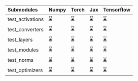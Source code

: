 | Submodules       | Numpy                                                                                                                           | Torch                                                                                                                           | Jax                                                                                                                             | Tensorflow                                                                                                                      |
|:-----------------|:--------------------------------------------------------------------------------------------------------------------------------|:--------------------------------------------------------------------------------------------------------------------------------|:--------------------------------------------------------------------------------------------------------------------------------|:--------------------------------------------------------------------------------------------------------------------------------|
| test_activations | <a href="https://github.com/unifyai/ivy/runs/7837811967?check_suite_focus=true" rel="noopener noreferrer" target="_blank">⌛</a> | <a href="https://github.com/unifyai/ivy/runs/7837812517?check_suite_focus=true" rel="noopener noreferrer" target="_blank">⌛</a> | <a href="https://github.com/unifyai/ivy/runs/7837813318?check_suite_focus=true" rel="noopener noreferrer" target="_blank">⌛</a> | <a href="https://github.com/unifyai/ivy/runs/7837813963?check_suite_focus=true" rel="noopener noreferrer" target="_blank">⌛</a> |
| test_converters  | <a href="https://github.com/unifyai/ivy/runs/7837812051?check_suite_focus=true" rel="noopener noreferrer" target="_blank">⌛</a> | <a href="https://github.com/unifyai/ivy/runs/7837812652?check_suite_focus=true" rel="noopener noreferrer" target="_blank">⌛</a> | <a href="https://github.com/unifyai/ivy/runs/7837813428?check_suite_focus=true" rel="noopener noreferrer" target="_blank">⌛</a> | <a href="https://github.com/unifyai/ivy/runs/7837814062?check_suite_focus=true" rel="noopener noreferrer" target="_blank">⌛</a> |
| test_layers      | <a href="https://github.com/unifyai/ivy/runs/7837812132?check_suite_focus=true" rel="noopener noreferrer" target="_blank">⌛</a> | <a href="https://github.com/unifyai/ivy/runs/7837812820?check_suite_focus=true" rel="noopener noreferrer" target="_blank">⌛</a> | <a href="https://github.com/unifyai/ivy/runs/7837813550?check_suite_focus=true" rel="noopener noreferrer" target="_blank">⌛</a> | <a href="https://github.com/unifyai/ivy/runs/7837814172?check_suite_focus=true" rel="noopener noreferrer" target="_blank">⌛</a> |
| test_modules     | <a href="https://github.com/unifyai/ivy/runs/7837812228?check_suite_focus=true" rel="noopener noreferrer" target="_blank">⌛</a> | <a href="https://github.com/unifyai/ivy/runs/7837812974?check_suite_focus=true" rel="noopener noreferrer" target="_blank">⌛</a> | <a href="https://github.com/unifyai/ivy/runs/7837813652?check_suite_focus=true" rel="noopener noreferrer" target="_blank">⌛</a> | <a href="https://github.com/unifyai/ivy/runs/7837814263?check_suite_focus=true" rel="noopener noreferrer" target="_blank">⌛</a> |
| test_norms       | <a href="https://github.com/unifyai/ivy/runs/7837812320?check_suite_focus=true" rel="noopener noreferrer" target="_blank">⌛</a> | <a href="https://github.com/unifyai/ivy/runs/7837813075?check_suite_focus=true" rel="noopener noreferrer" target="_blank">⌛</a> | <a href="https://github.com/unifyai/ivy/runs/7837813780?check_suite_focus=true" rel="noopener noreferrer" target="_blank">⌛</a> | <a href="https://github.com/unifyai/ivy/runs/7837814352?check_suite_focus=true" rel="noopener noreferrer" target="_blank">⌛</a> |
| test_optimizers  | <a href="https://github.com/unifyai/ivy/runs/7837812411?check_suite_focus=true" rel="noopener noreferrer" target="_blank">⌛</a> | <a href="https://github.com/unifyai/ivy/runs/7837813210?check_suite_focus=true" rel="noopener noreferrer" target="_blank">⌛</a> | <a href="https://github.com/unifyai/ivy/runs/7837813860?check_suite_focus=true" rel="noopener noreferrer" target="_blank">⌛</a> | <a href="https://github.com/unifyai/ivy/runs/7837814450?check_suite_focus=true" rel="noopener noreferrer" target="_blank">⌛</a> |